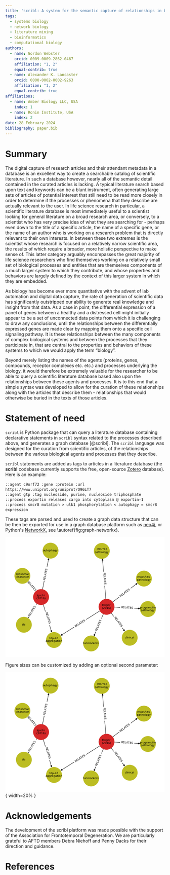 ```yaml
---
title: 'scribl: A system for the semantic capture of relationships in biological literature'
tags:
  - systems biology
  - network biology
  - literature mining
  - bioinformatics
  - computational biology
authors:
  - name: Gordon Webster
    orcid: 0009-0009-2862-0467
    affiliation: "1, 2"
    equal-contrib: true
  - name: Alexander K. Lancaster
    orcid: 0000-0002-0002-9263
    affiliation: "1, 2"
    equal-contrib: true
affiliations:
  - name: Amber Biology LLC, USA
    index: 1
  - name: Ronin Institute, USA
    index: 2
date: 28 February 2024
bibliography: paper.bib
---
```


# Summary

The digital capture of research articles and their attendant metadata
in a database is an excellent way to create a searchable catalog of
scientific literature. In such a database however, nearly all of the
semantic detail contained in the curated articles is lacking. A
typical literature search based upon text and keywords can be a blunt
instrument, often generating large sets of articles of potential
interest that still need to be read more closely in order to determine
if the processes or phenomena that they describe are actually relevant
to the user. In life science research in particular, a scientific
literature database is most immediately useful to a scientist looking
for general literature on a broad research area, or conversely, to a
scientist who has very precise idea of what they are searching for -
perhaps even down to the title of a specific article, the name of a
specific gene, or the name of an author who is working on a research
problem that is directly relevant to their own interests. In between
these two extremes is the scientist whose research is focused on a
relatively narrow scientific area, the results of which require a
broader, more holistic perspective to make sense of. This latter
category arguably encompasses the great majority of life science
researchers who find themselves working on a relatively small set of
biological processes and entities that are themselves components of a
much larger system to which they contribute, and whose properties and
behaviors are largely defined by the context of this larger system in
which they are embedded.

As biology has become ever more quantitative with the advent of lab
automation and digital data capture, the rate of generation of
scientific data has significantly outstripped our ability to generate
real knowledge and insight from that data. As a case in point, the
differential expression of a panel of genes between a healthy and a
distressed cell might initially appear to be a set of unconnected data
points from which it is challenging to draw any conclusions, until the
relationships between the differentially expressed genes are made
clear by mapping them onto a specific cell signaling pathway. It is
these relationships between the many components of complex biological
systems and between the processes that they participate in, that are
central to the properties and behaviors of these systems to which we
would apply the term “biology”.

Beyond merely listing the names of the agents (proteins, genes,
compounds, receptor complexes etc. etc.) and processes underlying the
biology, it would therefore be extremely valuable for the researcher
to be able to query a scientific literature database based also upon
the relationships between these agents and processes. It is to this
end that a simple syntax was developed to allow for the curation of
these relationships along with the articles that describe them -
relationships that would otherwise be buried in the texts of those
articles.

# Statement of need

`scribl` is Python package that can query a literature database
containing declarative statements in `scribl` syntax related to the
processes described above, and generates a graph database [@scribl].
The `scribl` language was designed for the curation from scientific
articles, of the relationships between the various biological agents
and processes that they describe.

`scribl` statements are added as tags to articles in a literature
database (the **scribl** codebase currently supports the free,
open-source [Zotero](https://www.zotero.org/) database).  Here is an
example:

```
::agent c9orf72 :gene :protein :url https://www.uniprot.org/uniprot/Q96LT7
::agent gtp :tag nucleoside, purine, nucleoside triphosphate
::process exportin releases cargo into cytoplasm @ exportin-1
::process smcr8 mutation > ulk1 phosphorylation < autophagy = smcr8 expression
```

These tags are parsed and used to create a graph data structure that
can be then be exported for use in a graph database platform such as
[neo4j](https://neo4j.com), or Python's
[NetworkX](https://networkx.org/), see \autoref{fig:graph-networkx}.

![Visualization of scribl database via NetworkX.\label{fig:graph-networkx}](../graphdb-visual.png)

Figure sizes can be customized by adding an optional second parameter:

![Visualization of scribl database via NetworkX.\label{fig:graph-networkx}](../graphdb-visual.png){ width=20% }

# Acknowledgements

The development of the scribl platform was made possible with the
support of the Association for Frontotemporal Degeneration. We are
particularly grateful to AFTD members Debra Niehoff and Penny Dacks
for their direction and guidance.

# References
